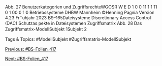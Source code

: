 Abb. 27 Benutzerkategorien und ZugriﬀsrechteWGOSR W E D
1 0 0 11 1 1 11 0 1 00 0 1 0
Betriebssysteme DHBW Mannheim ©Henning Pagnia Version 4.23 Fr¨uhjahr 2023 BS–165Dateisysteme Discretionary Access Control (DAC) Schutzas pekte in Dateisystemen
Zugriﬀsmatrix
Abb. 28 Das Zugriﬀsmatrix-ModellSubjekt 1Subjekt 2

   Tags & Topics:
   #ModellSubjekt
   #Zugriﬀsmatrix-ModellSubjekt

[Previous: #BS-Folien_417](BS-Folien_417.md)

[Next: #BS-Folien_417](BS-Folien_417.md)